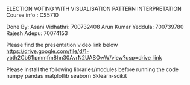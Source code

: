 ELECTION VOTING WITH VISUALISATION PATTERN INTERPRETATION
Course info : CS5710

Done By:
 Asani Vidhathri: 700732408 Arun Kumar Yeddula: 700739780 Rajesh Adepu: 70074153

Please find the presentation video link below 
https://drive.google.com/file/d/1-ybth2Cb61lpmmfm8hn30AvrN2UASOwW/view?usp=drive_link

Please install the following libraries/modules before running the code numpy pandas matplotlib seaborn Sklearn-scikit
